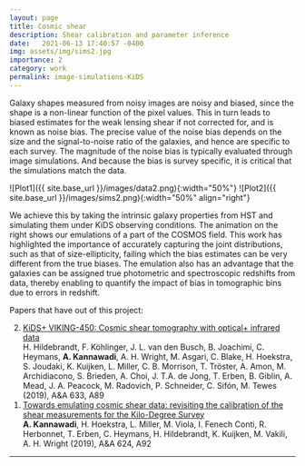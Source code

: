 ```yaml
---
layout: page
title: Cosmic shear
description: Shear calibration and parameter inference
date:   2021-06-13 17:40:57 -0400
img: assets/img/sims2.jpg
importance: 2
category: work
permalink: image-simulations-KiDS
---
```


Galaxy shapes measured from noisy images are noisy and biased, since the shape is a non-linear function of the pixel values. This in turn leads to biased estimates for the weak lensing shear if not corrected for, and is known as noise bias. The precise value of the noise bias depends on the size and the signal-to-noise ratio of the galaxies, and hence are specific to each survey. The magnitude of the noise bias is typically evaluated through image simulations. And because the bias is survey specific, it is critical that the simulations match the data.

![Plot1]({{ site.base_url }}/images/data2.png){:width="50%"}
![Plot2]({{ site.base_url }}/images/sims2.png){:width="50%" align="right"}

We achieve this by taking the intrinsic galaxy properties from HST and simulating them under KiDS observing conditions. The animation on the right shows our emulations of a part of the COSMOS field. This work has highlighted the importance of accurately capturing the joint distributions, such as that of size-ellipticity, failing which the bias estimates can be very different from the true biases. The emulation also has an advantage that the galaxies can be assigned true photometric and spectroscopic redshifts from data, thereby enabling to quantify the impact of bias in tomographic bins due to errors in redshift.

Papers that have out of this project:
<ol reversed>
<li> <a href="https://ui.adsabs.harvard.edu/abs/2020A%26A...633A..69H/abstract">KiDS+ VIKING-450: Cosmic shear tomography with optical+ infrared data</a><br>
H. Hildebrandt, F. Köhlinger, J. L. van den Busch, B. Joachimi, C. Heymans, <b>A. Kannawadi</b>, A. H. Wright, M. Asgari, C. Blake, H. Hoekstra, S. Joudaki, K. Kuijken, L. Miller, C. B. Morrison, T. Tröster, A. Amon, M. Archidiacono, S. Brieden, A. Choi, J. T.A.  de Jong, T. Erben, B. Giblin, A. Mead, J. A. Peacock, M. Radovich, P. Schneider, C. Sifón, M. Tewes (2019), A&A 633, A89</li>
<li> <a href="https://ui.adsabs.harvard.edu/abs/2019A%26A...624A..92K/abstract">Towards emulating cosmic shear data: revisiting the calibration of the shear measurements for the Kilo-Degree Survey</a><br>
<b>A. Kannawadi</b>, H. Hoekstra, L. Miller, M. Viola, I. Fenech Conti, R. Herbonnet, T. Erben, C. Heymans, H. Hildebrandt, K. Kuijken, M. Vakili, A. H. Wright (2019), A&A 624, A92 </li>
</ol>
<hr>
